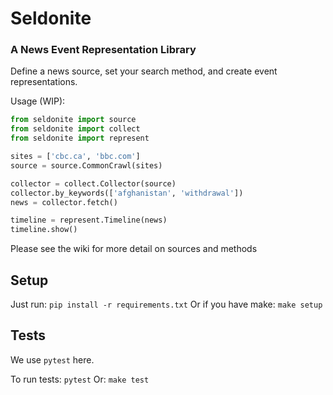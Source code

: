# Seldonite
### A News Event Representation Library

Define a news source, set your search method, and create event representations.

Usage (WIP):
```python
from seldonite import source
from seldonite import collect
from seldonite import represent

sites = ['cbc.ca', 'bbc.com']
source = source.CommonCrawl(sites)

collector = collect.Collector(source)
collector.by_keywords(['afghanistan', 'withdrawal'])
news = collector.fetch()

timeline = represent.Timeline(news)
timeline.show()
```

Please see the wiki for more detail on sources and methods

## Setup

Just run:
`pip install -r requirements.txt`
Or if you have make:
`make setup`

## Tests

We use `pytest` here.

To run tests:
`pytest`
Or:
`make test`

